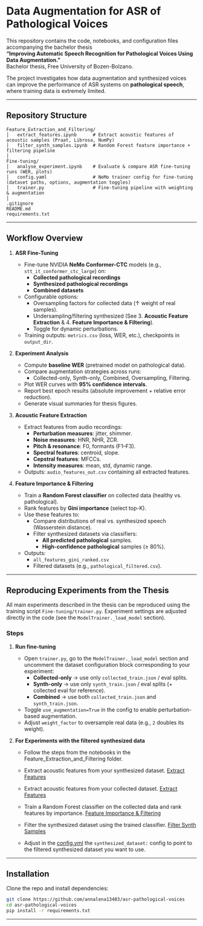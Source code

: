 # Data Augmentation for ASR of Pathological Voices

This repository contains the code, notebooks, and configuration files accompanying the bachelor thesis  
**“Improving Automatic Speech Recognition for Pathological Voices Using Data Augmentation.”**  
Bachelor thesis, Free University of Bozen-Bolzano.

The project investigates how data augmentation and synthesized voices can improve the performance of ASR systems on **pathological speech**, where training data is extremely limited.

---

## Repository Structure

```
Feature_Extraction_and_Filtering/
│   extract_features.ipynb      # Extract acoustic features of acoustic samples (Praat, Librosa, NumPy)
│   filter_synth_samples.ipynb  # Random Forest feature importance + filtering pipeline
│
Fine-tuning/
│   analyse_experiment.ipynb    # Evaluate & compare ASR fine-tuning runs (WER, plots)
│   config.yaml                 # NeMo trainer config for fine-tuning (dataset paths, options, augmentation toggles)
│   trainer.py                  # Fine-tuning pipeline with weighting & augmentation
│
.gitignore
README.md
requirements.txt
```

---

## Workflow Overview

1. **ASR Fine-Tuning**
   - Fine-tune NVIDIA **NeMo Conformer-CTC** models (e.g., `stt_it_conformer_ctc_large`) on:
     - **Collected pathological recordings**
     - **Synthesized pathological recordings** 
     - **Combined datasets**
   - Configurable options:
     - Oversampling factors for collected data (↑ weight of real samples).
     - Undersampling/filtering synthesized (See 3. **Acoustic Feature Extraction** & 4. **Feature Importance & Filtering**). 
     - Toggle for dynamic perturbations.
   - Training outputs: `metrics.csv` (loss, WER, etc.), checkpoints in `output_dir`.

2. **Experiment Analysis**
   - Compute **baseline WER** (pretrained model on pathological data).
   - Compare augmentation strategies across runs:
     - Collected-only, Synth-only, Combined, Oversampling, Filtering.
   - Plot WER curves with **95% confidence intervals**.
   - Report best epoch results (absolute improvement + relative error reduction).
   - Generate visual summaries for thesis figures.

3. **Acoustic Feature Extraction**
   - Extract features from audio recordings:
     - **Perturbation measures**: jitter, shimmer.
     - **Noise measures**: HNR, NHR, ZCR.
     - **Pitch & resonance**: F0, formants (F1–F3).
     - **Spectral features**: centroid, slope.
     - **Cepstral features**: MFCCs.
     - **Intensity measures**: mean, std, dynamic range.
   - Outputs: `audio_features_out.csv` containing all extracted features.

4. **Feature Importance & Filtering**
   - Train a **Random Forest classifier** on collected data (healthy vs. pathological).
   - Rank features by **Gini importance** (select top-K).
   - Use these features to:
     - Compare distributions of real vs. synthesized speech (Wasserstein distance).
     - Filter synthesized datasets via classifiers:
       - **All predicted pathological** samples.
       - **High-confidence pathological** samples (≥ 80%).
   - Outputs:
     - `all_features_gini_ranked.csv`
     - Filtered datasets (e.g., `pathological_filtered.csv`).
---

## Reproducing Experiments from the Thesis

All main experiments described in the thesis can be reproduced using the training script `Fine-tuning/trainer.py`. Experiment settings are adjusted directly in the code (see the `ModelTrainer._load_model` section).

### Steps

1. **Run fine-tuning**
   - Open `trainer.py`, go to the `ModelTrainer._load_model` section and uncomment the dataset configuration block corresponding to your experiment:
     - **Collected-only** → use only `collected_train.json` / eval splits.
     - **Synth-only** → use only `synth_train.json` / eval splits (+ collected eval for reference).
     - **Combined** → use both `collected_train.json` and `synth_train.json`.
   - Toggle `use_augmentation=True` in the config to enable perturbation-based augmentation.
    - Adjust `weight_factor` to oversample real data (e.g., `2` doubles its weight).

2. **For  Experiments with the filtered synthesized data**
      - Follow the steps from the notebooks in the Feature_Extraction_and_Filtering folder.
      - Extract acoustic features from your synthesized dataset. [Extract Features](Feature_Extraction_and_Filtering/extract_features.ipynb)
      - Extract acoustic features from your collected dataset. [Extract Features](Feature_Extraction_and_Filtering/extract_features.ipynb)
      - Train a Random Forest classifier on the collected data and rank features by importance. [Feature Importance & Filtering](Feature_Extraction_and_Filtering/filter_synth_samples.ipynb)
      - Filter the synthesized dataset using the trained classifier. [Filter Synth Samples](Feature_Extraction_and_Filtering/filter_synth_samples.ipynb)

      - Adjust in the [config.yml](Fine-tuning/config.yaml) the `synthesized_dataset:` config to point to the filtered synthesized    dataset you want to use.

---
## Installation

Clone the repo and install dependencies:

```bash
git clone https://github.com/annalena13403/asr-pathological-voices
cd asr-pathological-voices
pip install -r requirements.txt
```
---
